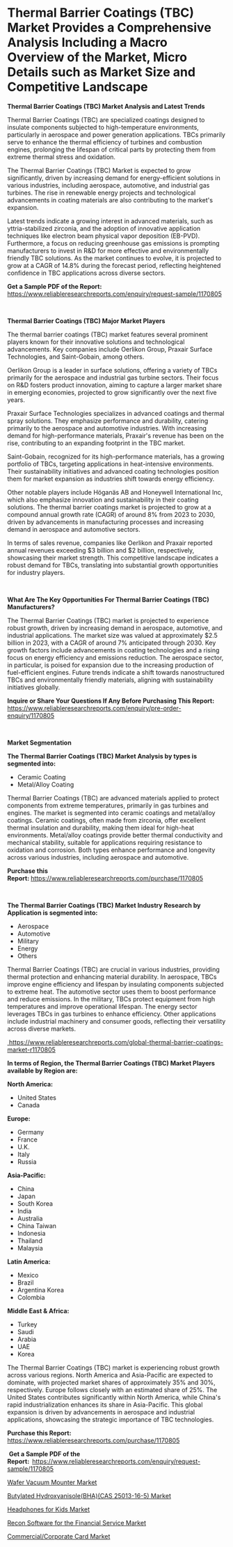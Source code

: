 <p><h1>Thermal Barrier Coatings (TBC) Market Provides a Comprehensive Analysis Including a Macro Overview of the Market, Micro Details such as Market Size and Competitive Landscape</h1></p><p><strong>Thermal Barrier Coatings (TBC) Market Analysis and Latest Trends</strong></p>
<p><p>Thermal Barrier Coatings (TBC) are specialized coatings designed to insulate components subjected to high-temperature environments, particularly in aerospace and power generation applications. TBCs primarily serve to enhance the thermal efficiency of turbines and combustion engines, prolonging the lifespan of critical parts by protecting them from extreme thermal stress and oxidation. </p><p>The Thermal Barrier Coatings (TBC) Market is expected to grow significantly, driven by increasing demand for energy-efficient solutions in various industries, including aerospace, automotive, and industrial gas turbines. The rise in renewable energy projects and technological advancements in coating materials are also contributing to the market's expansion. </p><p>Latest trends indicate a growing interest in advanced materials, such as yttria-stabilized zirconia, and the adoption of innovative application techniques like electron beam physical vapor deposition (EB-PVD). Furthermore, a focus on reducing greenhouse gas emissions is prompting manufacturers to invest in R&D for more effective and environmentally friendly TBC solutions. As the market continues to evolve, it is projected to grow at a CAGR of 14.8% during the forecast period, reflecting heightened confidence in TBC applications across diverse sectors.</p></p>
<p><strong>Get a Sample PDF of the Report:&nbsp;</strong> <a href="https://www.reliableresearchreports.com/enquiry/request-sample/1170805?utm_campaign=10&utm_medium=2&utm_source=Github&utm_content=ia&utm_term=30102024&utm_id=thermal-barrier-coatings-tbc">https://www.reliableresearchreports.com/enquiry/request-sample/1170805</a></p>
<p>&nbsp;</p>
<p><strong>Thermal Barrier Coatings (TBC) Major Market Players</strong></p>
<p><p>The thermal barrier coatings (TBC) market features several prominent players known for their innovative solutions and technological advancements. Key companies include Oerlikon Group, Praxair Surface Technologies, and Saint-Gobain, among others. </p><p>Oerlikon Group is a leader in surface solutions, offering a variety of TBCs primarily for the aerospace and industrial gas turbine sectors. Their focus on R&D fosters product innovation, aiming to capture a larger market share in emerging economies, projected to grow significantly over the next five years.</p><p>Praxair Surface Technologies specializes in advanced coatings and thermal spray solutions. They emphasize performance and durability, catering primarily to the aerospace and automotive industries. With increasing demand for high-performance materials, Praxair's revenue has been on the rise, contributing to an expanding footprint in the TBC market.</p><p>Saint-Gobain, recognized for its high-performance materials, has a growing portfolio of TBCs, targeting applications in heat-intensive environments. Their sustainability initiatives and advanced coating technologies position them for market expansion as industries shift towards energy efficiency.</p><p>Other notable players include Höganäs AB and Honeywell International Inc, which also emphasize innovation and sustainability in their coating solutions. The thermal barrier coatings market is projected to grow at a compound annual growth rate (CAGR) of around 8% from 2023 to 2030, driven by advancements in manufacturing processes and increasing demand in aerospace and automotive sectors.</p><p>In terms of sales revenue, companies like Oerlikon and Praxair reported annual revenues exceeding $3 billion and $2 billion, respectively, showcasing their market strength. This competitive landscape indicates a robust demand for TBCs, translating into substantial growth opportunities for industry players.</p></p>
<p>&nbsp;</p>
<p><strong>What Are The Key Opportunities For Thermal Barrier Coatings (TBC) Manufacturers?</strong></p>
<p><p>The Thermal Barrier Coatings (TBC) market is projected to experience robust growth, driven by increasing demand in aerospace, automotive, and industrial applications. The market size was valued at approximately $2.5 billion in 2023, with a CAGR of around 7% anticipated through 2030. Key growth factors include advancements in coating technologies and a rising focus on energy efficiency and emissions reduction. The aerospace sector, in particular, is poised for expansion due to the increasing production of fuel-efficient engines. Future trends indicate a shift towards nanostructured TBCs and environmentally friendly materials, aligning with sustainability initiatives globally.</p></p>
<p><strong>Inquire or Share Your Questions If Any Before Purchasing This Report:</strong> <a href="https://www.reliableresearchreports.com/enquiry/pre-order-enquiry/1170805?utm_campaign=10&utm_medium=2&utm_source=Github&utm_content=ia&utm_term=30102024&utm_id=thermal-barrier-coatings-tbc">https://www.reliableresearchreports.com/enquiry/pre-order-enquiry/1170805</a></p>
<p>&nbsp;</p>
<p><strong>Market Segmentation</strong></p>
<p><strong>The Thermal Barrier Coatings (TBC) Market Analysis by types is segmented into:</strong></p>
<p><ul><li>Ceramic Coating</li><li>Metal/Alloy Coating</li></ul></p>
<p><p>Thermal Barrier Coatings (TBC) are advanced materials applied to protect components from extreme temperatures, primarily in gas turbines and engines. The market is segmented into ceramic coatings and metal/alloy coatings. Ceramic coatings, often made from zirconia, offer excellent thermal insulation and durability, making them ideal for high-heat environments. Metal/alloy coatings provide better thermal conductivity and mechanical stability, suitable for applications requiring resistance to oxidation and corrosion. Both types enhance performance and longevity across various industries, including aerospace and automotive.</p></p>
<p><strong>Purchase this Report:&nbsp;</strong><a href="https://www.reliableresearchreports.com/purchase/1170805?utm_campaign=10&utm_medium=2&utm_source=Github&utm_content=ia&utm_term=30102024&utm_id=thermal-barrier-coatings-tbc">https://www.reliableresearchreports.com/purchase/1170805</a></p>
<p>&nbsp;</p>
<p><strong>The Thermal Barrier Coatings (TBC) Market Industry Research by Application is segmented into:</strong></p>
<p><ul><li>Aerospace</li><li>Automotive</li><li>Military</li><li>Energy</li><li>Others</li></ul></p>
<p><p>Thermal Barrier Coatings (TBC) are crucial in various industries, providing thermal protection and enhancing material durability. In aerospace, TBCs improve engine efficiency and lifespan by insulating components subjected to extreme heat. The automotive sector uses them to boost performance and reduce emissions. In the military, TBCs protect equipment from high temperatures and improve operational lifespan. The energy sector leverages TBCs in gas turbines to enhance efficiency. Other applications include industrial machinery and consumer goods, reflecting their versatility across diverse markets.</p></p>
<p><a href="https://www.reliableresearchreports.com/global-thermal-barrier-coatings-market-r1170805?utm_campaign=10&utm_medium=2&utm_source=Github&utm_content=ia&utm_term=30102024&utm_id=thermal-barrier-coatings-tbc">&nbsp;https://www.reliableresearchreports.com/global-thermal-barrier-coatings-market-r1170805</a></p>
<p><strong>In terms of Region, the Thermal Barrier Coatings (TBC) Market Players available by Region are:</strong></p>
<p>
    <p> <strong> North America: </strong>
        <ul>
            <li>United States</li>
            <li>Canada</li>
        </ul>
        </p> 
    <p> <strong> Europe: </strong>
        <ul>
            <li>Germany</li>
            <li>France</li>
            <li>U.K.</li>
            <li>Italy</li>
            <li>Russia</li>
        </ul>
        </p> 
    <p> <strong> Asia-Pacific: </strong>
        <ul>
            <li>China</li>
            <li>Japan</li>
            <li>South Korea</li>
            <li>India</li>
            <li>Australia</li>
            <li>China Taiwan</li>
            <li>Indonesia</li>
            <li>Thailand</li>
            <li>Malaysia</li>
        </ul>
        </p> 
    <p> <strong> Latin America: </strong>
        <ul>
            <li>Mexico</li>
            <li>Brazil</li>
            <li>Argentina Korea</li>
            <li>Colombia</li>
        </ul>
        </p> 
    <p> <strong> Middle East & Africa: </strong>
        <ul>
            <li>Turkey</li>
            <li>Saudi</li>
            <li>Arabia</li>
            <li>UAE</li>
            <li>Korea</li>
        </ul>
    </p>
    </p>
<p><p>The Thermal Barrier Coatings (TBC) market is experiencing robust growth across various regions. North America and Asia-Pacific are expected to dominate, with projected market shares of approximately 35% and 30%, respectively. Europe follows closely with an estimated share of 25%. The United States contributes significantly within North America, while China's rapid industrialization enhances its share in Asia-Pacific. This global expansion is driven by advancements in aerospace and industrial applications, showcasing the strategic importance of TBC technologies.</p></p>
<p><strong>Purchase this Report: </strong><a href="https://www.reliableresearchreports.com/purchase/1170805?utm_campaign=10&utm_medium=2&utm_source=Github&utm_content=ia&utm_term=30102024&utm_id=thermal-barrier-coatings-tbc">https://www.reliableresearchreports.com/purchase/1170805</a></p>
<p>&nbsp;<strong>Get a Sample PDF of the Report:&nbsp;&nbsp;</strong><a href="https://www.reliableresearchreports.com/enquiry/request-sample/1170805?utm_campaign=10&utm_medium=2&utm_source=Github&utm_content=ia&utm_term=30102024&utm_id=thermal-barrier-coatings-tbc">https://www.reliableresearchreports.com/enquiry/request-sample/1170805</a></p>
<p><strong></strong></p>
<p><p><a href="https://issuu.com/reportprime-2/docs/wafer-vacuum-mounter-market-size-20_861f50ab906fb3?utm_campaign=10&utm_medium=2&utm_source=Github&utm_content=ia&utm_term=30102024&utm_id=thermal-barrier-coatings-tbc">Wafer Vacuum Mounter Market</a></p><p><a href="https://www.linkedin.com/pulse/butylated-hydroxyanisolebhacas-25013-16-5-market-size-share-nvaff?utm_campaign=10&utm_medium=2&utm_source=Github&utm_content=ia&utm_term=30102024&utm_id=thermal-barrier-coatings-tbc">Butylated Hydroxyanisole(BHA)(CAS 25013-16-5) Market</a></p><p><a href="https://www.linkedin.com/pulse/regional-adaptations-global-headphones-kids-market-trends-overview-zs3jc?utm_campaign=10&utm_medium=2&utm_source=Github&utm_content=ia&utm_term=30102024&utm_id=thermal-barrier-coatings-tbc">Headphones for Kids Market</a></p><p><a href="https://github.com/kimhelmer83/Market-Research-Report-List-1/blob/main/recon-software-for-the-financial-service-market.md?utm_campaign=10&utm_medium=2&utm_source=Github&utm_content=ia&utm_term=30102024&utm_id=thermal-barrier-coatings-tbc">Recon Software for the Financial Service Market</a></p><p><a href="https://github.com/JubayerMia832/Market-Research-Report-List-1/blob/main/commercialcorporate-card-market.md?utm_campaign=10&utm_medium=2&utm_source=Github&utm_content=ia&utm_term=30102024&utm_id=thermal-barrier-coatings-tbc">Commercial/Corporate Card Market</a></p></p>